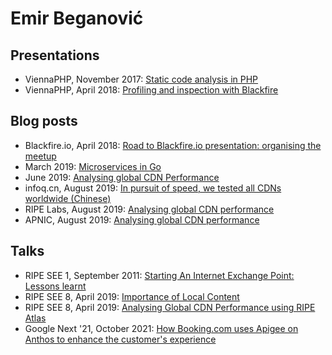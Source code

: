 # Emir Beganović

## Presentations
- ViennaPHP, November 2017: [Static code analysis in PHP](ViennaPHP/static-code-analysis-2017-11.pdf)
- ViennaPHP, April 2018: [Profiling and inspection with Blackfire](ViennaPHP/profiling-inspection-blackfire-2018-04.pdf)

## Blog posts
- Blackfire.io, April 2018: [Road to Blackfire.io presentation: organising the meetup](https://blog.blackfire.io/vienna-php-meetup-blackfire-talk.html)
- March 2019: [Microservices in Go](https://medium.com/propertyfinder-engineering/microservices-at-property-finder-ac471b60ddb6)
- June 2019: [Analysing global CDN Performance](https://medium.com/propertyfinder-engineering/analysing-global-cdn-performance-f800e4d5e86b)
- infoq.cn, August 2019: [In pursuit of speed, we tested all CDNs worldwide (Chinese)](https://www.infoq.cn/article/N5TEFmDbUVdxkpF8f_hQ)
- RIPE Labs, August 2019: [Analysing global CDN performance](https://labs.ripe.net/Members/emirb/analysing-global-cdn-performance)
- APNIC, August 2019: [Analysing global CDN performance](https://blog.apnic.net/2019/08/28/analysing-global-cdn-performance/)

## Talks
- RIPE SEE 1, September 2011: [Starting An Internet Exchange Point: Lessons learnt](https://meduza.carnet.hr/index.php/media/watch/6294)
- RIPE SEE 8, April 2019: [Importance of Local Content](https://www.youtube.com/watch?v=bPAJffkUyVE)
- RIPE SEE 8, April 2019: [Analysing Global CDN Performance using RIPE Atlas](https://www.youtube.com/watch?v=zDm8uv8kER8)
- Google Next '21, October 2021: [How Booking.com uses Apigee on Anthos to enhance the customer's experience](https://www.youtube.com/watch?v=C86s6peyyQs)
